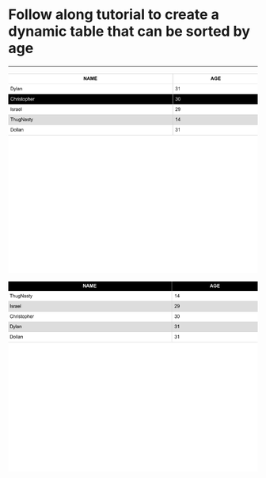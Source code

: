 # Follow along tutorial to create a dynamic table that can be sorted by age

<hr />

![Screenshot 1](/images/screenshot1.png)

![Screenshot 2](/images/screenshot2.png)